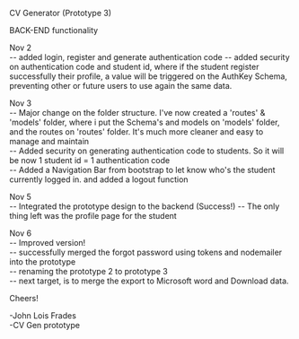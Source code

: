 CV Generator (Prototype 3)

BACK-END functionality


Nov 2<br>
-- added login, register and generate authentication code
-- added security on authentication code and student id, where if the student register successfully their profile, a value will be triggered on the AuthKey Schema, preventing other or future users to use again the same data. <br>

Nov 3 <br>
-- Major change on the folder structure. I've now created a 'routes' & 'models' folder, where i put the Schema's and models on 'models' folder, and the routes on 'routes' folder. It's much more cleaner and easy to manage and maintain <br>
-- Added security on generating authentication code to students. So it will be now 1 student id = 1 authentication code <br>
-- Added a Navigation Bar from bootstrap to let know who's the student currently logged in. and added a logout function <br>

Nov 5 <br>
-- Integrated the prototype design to the backend (Success!)
-- The only thing left was the profile page for the student
<br>

Nov 6 <br>
-- Improved version! <br>
-- successfully merged the forgot password using tokens and nodemailer into the prototype <br>
-- renaming the prototype 2 to prototype 3 <br>
-- next target, is to merge the export to Microsoft word and Download data. <br>


Cheers! <br>

-John Lois Frades <br>
-CV Gen prototype